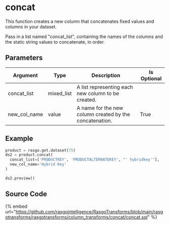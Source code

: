 

# concat

This function creates a new column that concatenates fixed values and columns in your dataset.

Pass in a list named "concat_list", containing the names of the columns and the static string values to concatenate, in order.


## Parameters

|   Argument   |    Type    |                       Description                       | Is Optional |
| ------------ | ---------- | ------------------------------------------------------- | ----------- |
| concat_list  | mixed_list | A list representing each new column to be created.      |             |
| new_col_name | value      | A name for the new column created by the concatenation. | True        |


## Example

```python
product = rasgo.get.dataset(75)
ds2 = product.concat(
  concat_list=['PRODUCTKEY', 'PRODUCTALTERNATEKEY', "' hybridkey'"],
  new_col_name='Hybrid Key'
)

ds2.preview()
```

## Source Code

{% embed url="https://github.com/rasgointelligence/RasgoTransforms/blob/main/rasgotransforms/rasgotransforms/column_transforms/concat/concat.sql" %}

